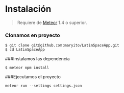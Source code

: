 # Instalación

> Requiere de [Meteor](https://www.meteor.com/) 1.4 o superior.


### Clonamos en proyecto 
``` 
$ git clone git@github.com:maryito/LatinSpaceApp.git
$ cd LatinSpaceApp
```
###Instalamos las dependencia 
```
$ meteor npm install
```
###Ejecutamos el proyecto 
```
meteor run --settings settings.json
```
